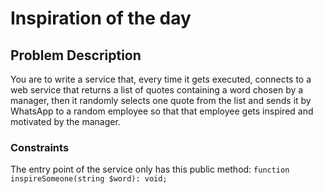 Inspiration of the day
================

Problem Description
-------------------

You are to write a service that, every time it gets executed,
connects to a web service that returns a list of quotes
containing a word chosen by a manager,
then it randomly selects one quote from the list
and sends it by WhatsApp to a random employee
so that that employee gets inspired and motivated by the manager.


### Constraints

The entry point of the service only has this public method: `function inspireSomeone(string $word): void;`